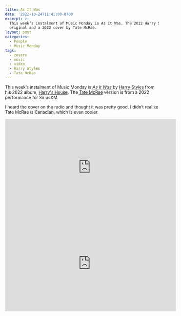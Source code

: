 ```yaml
---
title: As It Was
date: '2022-10-24T11:45:00-0700'
excerpt: >-
  This week’s instalment of Music Monday is As It Was. The 2022 Harry Styles
  original and a 2022 cover by Tate McRae.
layout: post
categories:
  - People
  - Music Monday
tags:
  - covers
  - music
  - video
  - Harry Styles
  - Tate McRae
---
```

This week’s instalment of Music Monday is [_As It Was_](https://en.wikipedia.org/wiki/As_It_Was) by
[Harry Styles](https://hstyles.co.uk/) from his 2022 album,
[Harry's House](https://en.wikipedia.org/wiki/Harry%27s_House). The [Tate McRae](https://www.tatemcrae.com/)
version is from a 2022 performance for SiriusXM.

I heard the cover on the radio and thought it was pretty good. I didn’t realize Tate McRae is Canadian, which is even cooler.

<div class="video-container">
<iframe width="560" height="315" src="https://www.youtube.com/embed/H5v3kku4y6Q" frameborder="0" allowfullscreen title="Video: As It Was by Harry Styles"></iframe>
</div>

<div class="video-container">
<iframe width="560" height="315" src="https://www.youtube.com/embed/HEEKKbuREB0" frameborder="0" allowfullscreen title="Video: As It Was by Tate McRae"></iframe>
</div>
